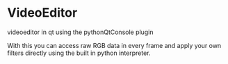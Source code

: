 # VideoEditor
videoeditor in qt using the pythonQtConsole plugin

With this you can access raw RGB data in every frame and apply your own filters directly using the 
built in python interpreter.
